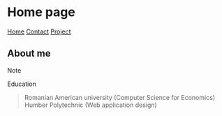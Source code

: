 # Home page

[Home]()
[Contact](/contact.md)
[Project](/project.md)

## About me
>[!Note]
Education
>Romanian American university (Computer Science for Economics)
> Humber Polytechnic (Web application design) 
